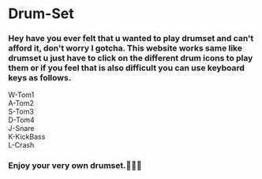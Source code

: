 # Drum-Set
### Hey have you ever felt that u wanted to play drumset and can't afford it, don't worry I gotcha. This website works same like drumset u just have to click on the different drum icons to play them or if you feel that is also difficult you can use keyboard keys as follows.  
W-Tom1  
A-Tom2  
S-Tom3  
D-Tom4  
J-Snare  
K-KickBass  
L-Crash  
### Enjoy your very own drumset.🥳🥁🎶

